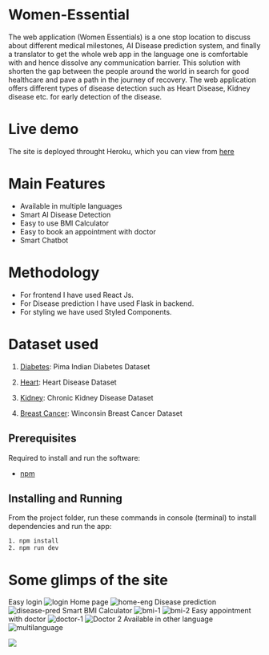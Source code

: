 # Women-Essential
The web application (Women Essentials) is a one stop location to discuss about different medical milestones, AI Disease prediction system, and finally a translator to get the whole web app in the language one is comfortable with and hence dissolve any communication barrier. This solution with shorten the gap between the people around the world in search for good healthcare and pave a path in the journey of recovery. The web application offers different types of disease detection such as Heart Disease, Kidney disease etc. for early detection of the disease. 

# Live demo
The site is deployed throught Heroku, which you can view from [here](https://womenessentials.herokuapp.com)

<!-- # Video Demo link
You can checkout the video demo link [here](https://youtu.be/5TbZr4_iiTE) -->

# Main Features
- Available in multiple languages
- Smart AI Disease Detection
- Easy to use BMI Calculator
- Easy to book an appointment with doctor
- Smart Chatbot

# Methodology
- For frontend I have used React Js.
- For Disease prediction I have used Flask in backend.
- For styling we have used Styled Components.

# Dataset used
1) [Diabetes](https://www.kaggle.com/uciml/pima-indians-diabetes-database): Pima Indian Diabetes Dataset

2) [Heart](https://www.kaggle.com/ronitf/heart-disease-uci): Heart Disease Dataset

3) [Kidney](https://www.kaggle.com/mansoordaku/ckdisease): Chronic Kidney Disease Dataset

4) [Breast Cancer](https://www.kaggle.com/uciml/breast-cancer-wisconsin-data): Winconsin Breast Cancer Dataset


## Prerequisites
Required to install and run the software:

 * [npm](https://www.npmjs.com/get-npm)


## Installing and Running

From the project folder, run these commands in console (terminal) to install dependencies and run the app:
```
1. npm install
2. npm run dev
```

# Some glimps of the site
Easy login
![login](https://user-images.githubusercontent.com/64153988/121817607-0ecbc100-cca0-11eb-8045-1a97dbe39a78.png)
Home page
![home-eng](https://user-images.githubusercontent.com/64153988/121817599-01163b80-cca0-11eb-9a34-bf6cef91bd02.png)
Disease prediction
![disease-pred](https://user-images.githubusercontent.com/64153988/121817619-1e4b0a00-cca0-11eb-94ff-22e27c4dc9a7.png)
Smart BMI Calculator
![bmi-1](https://user-images.githubusercontent.com/64153988/121817630-2e62e980-cca0-11eb-9029-189d8539e681.png)
![bmi-2](https://user-images.githubusercontent.com/64153988/121817636-36bb2480-cca0-11eb-904e-2eec2903fbb1.png)
Easy appointment with doctor
![doctor-1](https://user-images.githubusercontent.com/64153988/121817647-45094080-cca0-11eb-89d8-0e92f906e914.png)
![Doctor 2](https://user-images.githubusercontent.com/64153988/121817650-476b9a80-cca0-11eb-8bd8-ae682f898ee8.png)
Available in other language
![multilanguage](https://user-images.githubusercontent.com/64153988/121817662-53575c80-cca0-11eb-96aa-26dd3f5cea58.png)

<img src="https://komarev.com/ghpvc/?username=Women-Essential&color=blue&label=+Hackers+inspired"/>

